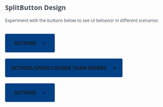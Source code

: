 <!DOCTYPE html>
<html>
<head>
    <meta name="viewport" content="width=device-width, initial-scale=1">
</head>
<style>
@charset "UTF-8";
@font-face{
    font-family: 'interstate';
	  src: url('Interstate-Light.otf'); 
    font-weight:light;
}
@font-face{
    font-family: 'interstate';
    src: url('Interstate-Bold.otf');
    font-weight:bold;
}
body{
    font-family:'Open Sans';
    color:#414a56;
    display:inline-block;
}
.dropbtn {
  background-color: #014085;
  color: white;
  padding: 0px 20px;
  font-family:'Open Sans';
  font-size: 16px;
  font-weight:bold;
  border: none;
  border-radius:4px;
  text-transform:uppercase; 
  cursor:pointer;
  margin:0;
  min-width:160px;
  max-width:500px;
  display:table-cell;
  min-height:60px;

}
.dropbtn a{
    padding: 0px 0px 15px 0px;
    font-size: 16px;
    
}
.dropdown {
  position: relative;
  display: inline-block;
  margin-top:20px;
}
.dropdown-content {
  display: none;
  position: absolute;
  background-color: #ffffff;
  min-width:100%;
  box-shadow: 0px 8px 16px 0px rgba(0,0,0,0.2);
  z-index: 1;
  border: 1px solid lightgrey;
  border-radius:0px 0px 4px 4px;
  padding:6px 0px;
}
.dropdown-content a {
  padding: 10px 16px;
  text-decoration: none;
  display: block;
  font-family:'Open Sans';
  color: #4C4C4C;
}
.dropdown-content img{
    width: 16px;
    padding-right: 10px;
}
.dropdown-content a:hover {
    background-color: #B1DFF0;
}
.dropdown-content a:hover img {background-color:#B1DFF0}
.dropdown-content img:hover {background-color:B1DFF0;}
.dropdown:hover .dropdown-content {display: block;}

.dropdown:hover .dropbtn {background-color: #003772;}
</style>
</head>
<body>

<h2>SplitButton Design</h2>
<p>Experiment with the buttons below to see UI behavior in different scenarios</p>

<div class="dropdown">
    <button class="dropbtn">
      <a>actions</a>
      <a style="font-size:13px;padding-left:15px;">▼</a>
    </button>
  <div class="dropdown-content">
    <a href="#"><img src="Edit.png">Edit</a>
    <a href="#"><img src="NewVersion.png">New Version</a>
    <a href="#"><img src="Trash.png">Delete</a>
  </div>
</div>

<div class="dropdown">
    <button class="dropbtn">
      <a>actions speak louder than words</a>
      <a style="font-size:13px;padding-left:15px;">▼</a>
    </button>
  <div class="dropdown-content">
    <a href="#"><img src="Edit.png">Edit</a>
    <a href="#"><img src="NewVersion.png">New Version</a>
    <a href="#"><img src="Trash.png">Delete</a>
  </div>
</div>

<div class="dropdown">
    <button class="dropbtn">
      <a>actions</a>
      <a style="font-size:13px;padding-left:15px;">▼</a>
    </button>
  <div class="dropdown-content">
    <a href="#"><img src="Edit.png">Edit every field in the database with one click</a>
    <a href="#"><img src="NewVersion.png">New Version</a>
    <a href="#"><img src="Trash.png">Delete</a>
  </div>
</div>
</body>
</html>

